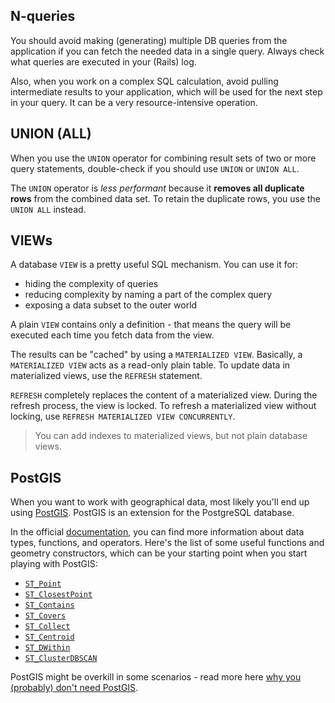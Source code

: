 ## N-queries

You should avoid making (generating) multiple DB queries from the application if you can fetch the needed data in a single query. Always check what queries are executed in your (Rails) log.

Also, when you work on a complex SQL calculation, avoid pulling intermediate results to your application, which will be used for the next step in your query. It can be a very resource-intensive operation.


## UNION (ALL)

When you use the `UNION` operator for combining result sets of two or more query statements, double-check if you should use `UNION` or `UNION ALL`.

The `UNION` operator is *less performant* because it **removes all duplicate rows** from the combined data set.
To retain the duplicate rows, you use the `UNION ALL` instead.


## VIEWs

A database `VIEW` is a pretty useful SQL mechanism. You can use it for:
  * hiding the complexity of queries
  * reducing complexity by naming a part of the complex query
  * exposing a data subset to the outer world

A plain `VIEW` contains only a definition - that means the query will be executed each time you fetch data from the view.

The results can be "cached" by using a `MATERIALIZED VIEW`. Basically, a `MATERIALIZED VIEW` acts as a read-only plain table. To update data in materialized views, use the `REFRESH` statement.

`REFRESH` completely replaces the content of a materialized view. During the refresh process, the view is locked. To refresh a materialized view without locking, use `REFRESH MATERIALIZED VIEW CONCURRENTLY`.

> You can add indexes to materialized views, but not plain database views.


## PostGIS

When you want to work with geographical data, most likely you'll end up using [PostGIS](https://postgis.net/). PostGIS is an extension for the PostgreSQL database.

In the official [documentation](https://postgis.net/docs/), you can find more information about data types, functions, and operators.
Here's the list of some useful functions and geometry constructors, which can be your starting point when you start playing with PostGIS:

  * [`ST_Point`](https://postgis.net/docs/ST_Point.html)
  * [`ST_ClosestPoint`](https://postgis.net/docs/ST_ClosestPoint.html)
  * [`ST_Contains`](https://postgis.net/docs/ST_Contains.html)
  * [`ST_Covers`](https://postgis.net/docs/ST_Covers.html)
  * [`ST_Collect`](https://postgis.net/docs/ST_Collect.html)
  * [`ST_Centroid`](https://postgis.net/docs/ST_Centroid.html)
  * [`ST_DWithin`](https://postgis.net/docs/ST_DWithin.html)
  * [`ST_ClusterDBSCAN`](https://postgis.net/docs/ST_ClusterDBSCAN.html)

PostGIS might be overkill in some scenarios - read more here [why you (probably) don't need PostGIS](https://blog.rebased.pl/2020/04/07/why-you-probably-dont-need-postgis.html).
